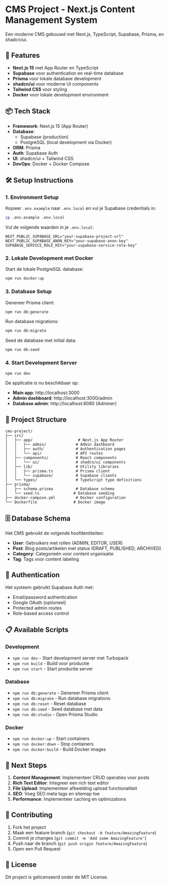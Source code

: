 # CMS Project - Next.js Content Management System

Een moderne CMS gebouwd met Next.js, TypeScript, Supabase, Prisma, en shadcn/ui.

## 🚀 Features

- **Next.js 15** met App Router en TypeScript
- **Supabase** voor authentication en real-time database
- **Prisma** voor lokale database development
- **shadcn/ui** voor moderne UI components
- **Tailwind CSS** voor styling
- **Docker** voor lokale development environment

## 📦 Tech Stack

- **Framework**: Next.js 15 (App Router)
- **Database**: 
  - Supabase (production)
  - PostgreSQL (local development via Docker)
- **ORM**: Prisma
- **Auth**: Supabase Auth
- **UI**: shadcn/ui + Tailwind CSS
- **DevOps**: Docker + Docker Compose

## 🛠️ Setup Instructions

### 1. Environment Setup

Kopieer `.env.example` naar `.env.local` en vul je Supabase credentials in:

```bash
cp .env.example .env.local
```

Vul de volgende waarden in je `.env.local`:
```env
NEXT_PUBLIC_SUPABASE_URL="your-supabase-project-url"
NEXT_PUBLIC_SUPABASE_ANON_KEY="your-supabase-anon-key"
SUPABASE_SERVICE_ROLE_KEY="your-supabase-service-role-key"
```

### 2. Lokale Development met Docker

Start de lokale PostgreSQL database:

```bash
npm run docker:up
```

### 3. Database Setup

Genereer Prisma client:

```bash
npm run db:generate
```

Run database migrations:

```bash
npm run db:migrate
```

Seed de database met initial data:

```bash
npm run db:seed
```

### 4. Start Development Server

```bash
npm run dev
```

De applicatie is nu beschikbaar op:
- **Main app**: http://localhost:3000
- **Admin dashboard**: http://localhost:3000/admin
- **Database admin**: http://localhost:8080 (Adminer)

## 📁 Project Structure

```
cms-project/
├── src/
│   ├── app/                    # Next.js App Router
│   │   ├── admin/             # Admin dashboard
│   │   ├── auth/              # Authentication pages
│   │   └── api/               # API routes
│   ├── components/            # React components
│   │   └── ui/                # shadcn/ui components
│   ├── lib/                   # Utility libraries
│   │   ├── prisma.ts          # Prisma client
│   │   └── supabase/          # Supabase clients
│   └── types/                 # TypeScript type definitions
├── prisma/
│   ├── schema.prisma          # Database schema
│   └── seed.ts               # Database seeding
├── docker-compose.yml         # Docker configuration
└── Dockerfile                # Docker image
```

## 🗄️ Database Schema

Het CMS gebruikt de volgende hoofdentiteiten:

- **User**: Gebruikers met rollen (ADMIN, EDITOR, USER)
- **Post**: Blog posts/artikelen met status (DRAFT, PUBLISHED, ARCHIVED)
- **Category**: Categorieën voor content organisatie
- **Tag**: Tags voor content labeling

## 🔐 Authentication

Het systeem gebruikt Supabase Auth met:
- Email/password authentication
- Google OAuth (optioneel)
- Protected admin routes
- Role-based access control

## 📋 Available Scripts

### Development
- `npm run dev` - Start development server met Turbopack
- `npm run build` - Build voor productie
- `npm run start` - Start productie server

### Database
- `npm run db:generate` - Genereer Prisma client
- `npm run db:migrate` - Run database migrations
- `npm run db:reset` - Reset database
- `npm run db:seed` - Seed database met data
- `npm run db:studio` - Open Prisma Studio

### Docker
- `npm run docker:up` - Start containers
- `npm run docker:down` - Stop containers
- `npm run docker:build` - Build Docker images

## 🚀 Next Steps

1. **Content Management**: Implementeer CRUD operaties voor posts
2. **Rich Text Editor**: Integreer een rich text editor
3. **File Upload**: Implementeer afbeelding upload functionaliteit
4. **SEO**: Voeg SEO meta tags en sitemap toe
5. **Performance**: Implementeer caching en optimizations

## 🤝 Contributing

1. Fork het project
2. Maak een feature branch (`git checkout -b feature/AmazingFeature`)
3. Commit je changes (`git commit -m 'Add some AmazingFeature'`)
4. Push naar de branch (`git push origin feature/AmazingFeature`)
5. Open een Pull Request

## 📝 License

Dit project is gelicenseerd onder de MIT License.